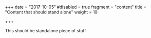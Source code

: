 +++
date = "2017-10-05"
#disabled = true
fragment = "content"
title = "Content that should stand alone"
weight = 10

+++

This should be standalone piece of stuff
